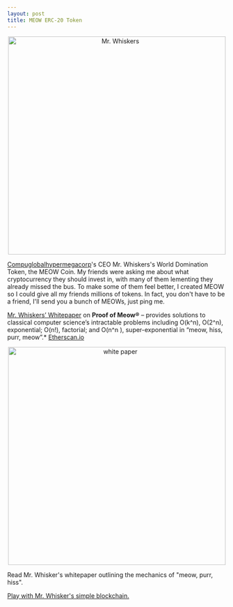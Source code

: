 ```yaml
---
layout: post
title: MEOW ERC-20 Token
---
```


<div style="text-align: center"><img src="{{ site.baseurl }}/images/meow.png" alt="Mr. Whiskers" style="width: 500px;"/></div>

[Compuglobalhypermegacorp](https://compuglobalhypermegacorp.com)'s CEO Mr. Whiskers's World Domination Token, the MEOW Coin.  My friends were asking me about what cryptocurrency they should invest in, with many of them lementing they already missed the bus. To make some of them feel better, I created MEOW so I could give all my friends millions of tokens. In fact, you don't have to be a friend, I'll send you a bunch of MEOWs, just ping me.

[Mr. Whiskers’ Whitepaper](https://github.com/compuglobalhypermegacorp) on **Proof of Meow®** – provides solutions to classical computer science’s intractable problems including O(k^n), O(2^n), exponential; O(n!), factorial; and O(n^n ), super-exponential in “meow, hiss, purr, meow”.* [Etherscan.io](https://etherscan.io/token/0x4ed4DDd7981e347b673f697DC821965A3EB64b9c)

<div style="text-align: center"><img src="{{ site.baseurl }}/images/whitepaper001.jpg" alt="white paper" style="width: 500px;"/></div>

Read Mr. Whisker's whitepaper outlining the mechanics of "meow, purr, hiss".

[Play with Mr. Whisker's simple blockchain.](https://github.com/pleasemarkdarkly/simpleblockchain)
